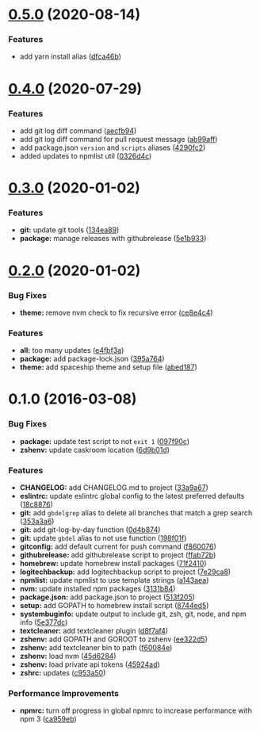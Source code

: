# [0.5.0](https://github.com/psyrendust/.dotfiles/compare/v0.4.0...v0.5.0) (2020-08-14)

### Features

- add yarn install alias ([dfca46b](https://github.com/psyrendust/.dotfiles/commit/dfca46bfaa3ff10dd6688ea66de840cfcd585e30))

# [0.4.0](https://github.com/psyrendust/.dotfiles/compare/v0.3.0...v0.4.0) (2020-07-29)

### Features

- add git log diff command ([aecfb94](https://github.com/psyrendust/.dotfiles/commit/aecfb940a4b6935b58a7d45055e06b2ac44e46d9))
- add git log diff command for pull request message ([ab99aff](https://github.com/psyrendust/.dotfiles/commit/ab99aff176d30e3a8634dcb9e63a0cf0fb2aa0af))
- add package.json `version` and `scripts` aliases ([4290fc2](https://github.com/psyrendust/.dotfiles/commit/4290fc279621fb96afa591bd6998a11dccacbaf5))
- added updates to npmlist util ([0326d4c](https://github.com/psyrendust/.dotfiles/commit/0326d4c02f94ba99498b785b65a04e03834735c0))

# [0.3.0](https://github.com/psyrendust/.dotfiles/compare/v0.2.0...v0.3.0) (2020-01-02)

### Features

- **git:** update git tools ([134ea89](https://github.com/psyrendust/.dotfiles/commit/134ea8934718b379155c0c282574ff4a641dff3e))
- **package:** manage releases with githubrelease ([5e1b933](https://github.com/psyrendust/.dotfiles/commit/5e1b93358c4bb05c113157d2ad0ae431fbcd25f1))

# [0.2.0](https://github.com/psyrendust/.dotfiles/compare/v0.1.0...v0.2.0) (2020-01-02)

### Bug Fixes

- **theme:** remove nvm check to fix recursive error ([ce8e4c4](https://github.com/psyrendust/.dotfiles/commit/ce8e4c4a0aa8ac7b9f5d5ccadea6f9a16b1de08b))

### Features

- **all:** too many updates ([e4fbf3a](https://github.com/psyrendust/.dotfiles/commit/e4fbf3afbd059f5571cf8fa009444904b09ec413))
- **package:** add package-lock.json ([395a764](https://github.com/psyrendust/.dotfiles/commit/395a7641d5cdc370eb18cdced0411ee2c205e14b))
- **theme:** add spaceship theme and setup file ([abed187](https://github.com/psyrendust/.dotfiles/commit/abed187f38cfd42aba3f8d01ec6c017c68f40985))

<a name="0.1.0"></a>

# 0.1.0 (2016-03-08)

### Bug Fixes

- **package:** update test script to not `exit 1` ([097f90c](https://github.com/psyrendust/.dotfiles/commit/097f90c))
- **zshenv:** update caskroom location ([6d9b01d](https://github.com/psyrendust/.dotfiles/commit/6d9b01d))

### Features

- **CHANGELOG:** add CHANGELOG.md to project ([33a9a67](https://github.com/psyrendust/.dotfiles/commit/33a9a67))
- **eslintrc:** update eslintrc global config to the latest preferred defaults ([18c8876](https://github.com/psyrendust/.dotfiles/commit/18c8876))
- **git:** add `gbdelgrep` alias to delete all branches that match a grep search ([353a3a6](https://github.com/psyrendust/.dotfiles/commit/353a3a6))
- **git:** add git-log-by-day function ([0d4b874](https://github.com/psyrendust/.dotfiles/commit/0d4b874))
- **git:** update `gbdel` alias to not use function ([198f01f](https://github.com/psyrendust/.dotfiles/commit/198f01f))
- **gitconfig:** add default current for push command ([f860076](https://github.com/psyrendust/.dotfiles/commit/f860076))
- **githubrelease:** add githubrelease script to project ([ffab72b](https://github.com/psyrendust/.dotfiles/commit/ffab72b))
- **homebrew:** update homebrew install packages ([71f2410](https://github.com/psyrendust/.dotfiles/commit/71f2410))
- **logitechbackup:** add logitechbackup script to project ([7e29ca8](https://github.com/psyrendust/.dotfiles/commit/7e29ca8))
- **npmlist:** update npmlist to use template strings ([a143aea](https://github.com/psyrendust/.dotfiles/commit/a143aea))
- **nvm:** update installed npm packages ([3131b84](https://github.com/psyrendust/.dotfiles/commit/3131b84))
- **package.json:** add package.json to project ([513f205](https://github.com/psyrendust/.dotfiles/commit/513f205))
- **setup:** add GOPATH to homebrew install script ([8744ed5](https://github.com/psyrendust/.dotfiles/commit/8744ed5))
- **systembuginfo:** update output to include git, zsh, git, node, and npm info ([5e377dc](https://github.com/psyrendust/.dotfiles/commit/5e377dc))
- **textcleaner:** add textcleaner plugin ([d8f7af4](https://github.com/psyrendust/.dotfiles/commit/d8f7af4))
- **zshenv:** add GOPATH and GOROOT to zshenv ([ee322d5](https://github.com/psyrendust/.dotfiles/commit/ee322d5))
- **zshenv:** add textcleaner bin to path ([f60084e](https://github.com/psyrendust/.dotfiles/commit/f60084e))
- **zshenv:** load nvm ([45d6284](https://github.com/psyrendust/.dotfiles/commit/45d6284))
- **zshenv:** load private api tokens ([45924ad](https://github.com/psyrendust/.dotfiles/commit/45924ad))
- **zshrc:** updates ([c953a50](https://github.com/psyrendust/.dotfiles/commit/c953a50))

### Performance Improvements

- **npmrc:** turn off progress in global npmrc to increase performance with npm 3 ([ca959eb](https://github.com/psyrendust/.dotfiles/commit/ca959eb))
